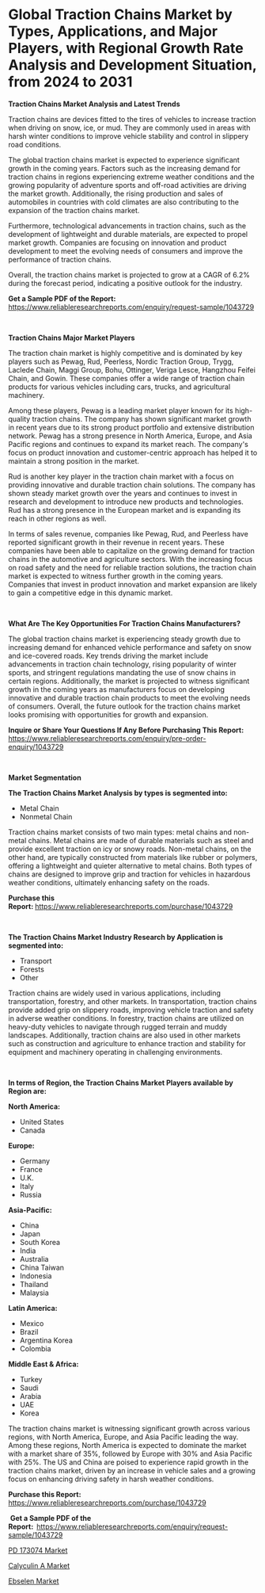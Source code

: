 <p><h1>Global Traction Chains Market by Types, Applications, and Major Players, with Regional Growth Rate Analysis and Development Situation, from 2024 to 2031</h1></p><p><strong>Traction Chains Market Analysis and Latest Trends</strong></p>
<p><p>Traction chains are devices fitted to the tires of vehicles to increase traction when driving on snow, ice, or mud. They are commonly used in areas with harsh winter conditions to improve vehicle stability and control in slippery road conditions.</p><p>The global traction chains market is expected to experience significant growth in the coming years. Factors such as the increasing demand for traction chains in regions experiencing extreme weather conditions and the growing popularity of adventure sports and off-road activities are driving the market growth. Additionally, the rising production and sales of automobiles in countries with cold climates are also contributing to the expansion of the traction chains market.</p><p>Furthermore, technological advancements in traction chains, such as the development of lightweight and durable materials, are expected to propel market growth. Companies are focusing on innovation and product development to meet the evolving needs of consumers and improve the performance of traction chains.</p><p>Overall, the traction chains market is projected to grow at a CAGR of 6.2% during the forecast period, indicating a positive outlook for the industry.</p></p>
<p><strong>Get a Sample PDF of the Report:&nbsp;</strong> <a href="https://www.reliableresearchreports.com/enquiry/request-sample/1043729">https://www.reliableresearchreports.com/enquiry/request-sample/1043729</a></p>
<p>&nbsp;</p>
<p><strong>Traction Chains Major Market Players</strong></p>
<p><p>The traction chain market is highly competitive and is dominated by key players such as Pewag, Rud, Peerless, Nordic Traction Group, Trygg, Laclede Chain, Maggi Group, Bohu, Ottinger, Veriga Lesce, Hangzhou Feifei Chain, and Gowin. These companies offer a wide range of traction chain products for various vehicles including cars, trucks, and agricultural machinery.</p><p>Among these players, Pewag is a leading market player known for its high-quality traction chains. The company has shown significant market growth in recent years due to its strong product portfolio and extensive distribution network. Pewag has a strong presence in North America, Europe, and Asia Pacific regions and continues to expand its market reach. The company's focus on product innovation and customer-centric approach has helped it to maintain a strong position in the market.</p><p>Rud is another key player in the traction chain market with a focus on providing innovative and durable traction chain solutions. The company has shown steady market growth over the years and continues to invest in research and development to introduce new products and technologies. Rud has a strong presence in the European market and is expanding its reach in other regions as well.</p><p>In terms of sales revenue, companies like Pewag, Rud, and Peerless have reported significant growth in their revenue in recent years. These companies have been able to capitalize on the growing demand for traction chains in the automotive and agriculture sectors. With the increasing focus on road safety and the need for reliable traction solutions, the traction chain market is expected to witness further growth in the coming years. Companies that invest in product innovation and market expansion are likely to gain a competitive edge in this dynamic market.</p></p>
<p>&nbsp;</p>
<p><strong>What Are The Key Opportunities For Traction Chains Manufacturers?</strong></p>
<p><p>The global traction chains market is experiencing steady growth due to increasing demand for enhanced vehicle performance and safety on snow and ice-covered roads. Key trends driving the market include advancements in traction chain technology, rising popularity of winter sports, and stringent regulations mandating the use of snow chains in certain regions. Additionally, the market is projected to witness significant growth in the coming years as manufacturers focus on developing innovative and durable traction chain products to meet the evolving needs of consumers. Overall, the future outlook for the traction chains market looks promising with opportunities for growth and expansion.</p></p>
<p><strong>Inquire or Share Your Questions If Any Before Purchasing This Report:</strong> <a href="https://www.reliableresearchreports.com/enquiry/pre-order-enquiry/1043729">https://www.reliableresearchreports.com/enquiry/pre-order-enquiry/1043729</a></p>
<p>&nbsp;</p>
<p><strong>Market Segmentation</strong></p>
<p><strong>The Traction Chains Market Analysis by types is segmented into:</strong></p>
<p><ul><li>Metal Chain</li><li>Nonmetal Chain</li></ul></p>
<p><p>Traction chains market consists of two main types: metal chains and non-metal chains. Metal chains are made of durable materials such as steel and provide excellent traction on icy or snowy roads. Non-metal chains, on the other hand, are typically constructed from materials like rubber or polymers, offering a lightweight and quieter alternative to metal chains. Both types of chains are designed to improve grip and traction for vehicles in hazardous weather conditions, ultimately enhancing safety on the roads.</p></p>
<p><strong>Purchase this Report:&nbsp;</strong><a href="https://www.reliableresearchreports.com/purchase/1043729">https://www.reliableresearchreports.com/purchase/1043729</a></p>
<p>&nbsp;</p>
<p><strong>The Traction Chains Market Industry Research by Application is segmented into:</strong></p>
<p><ul><li>Transport</li><li>Forests</li><li>Other</li></ul></p>
<p><p>Traction chains are widely used in various applications, including transportation, forestry, and other markets. In transportation, traction chains provide added grip on slippery roads, improving vehicle traction and safety in adverse weather conditions. In forestry, traction chains are utilized on heavy-duty vehicles to navigate through rugged terrain and muddy landscapes. Additionally, traction chains are also used in other markets such as construction and agriculture to enhance traction and stability for equipment and machinery operating in challenging environments.</p></p>
<p>&nbsp;</p>
<p><strong>In terms of Region, the Traction Chains Market Players available by Region are:</strong></p>
<p>
    <p> <strong> North America: </strong>
        <ul>
            <li>United States</li>
            <li>Canada</li>
        </ul>
        </p> 
    <p> <strong> Europe: </strong>
        <ul>
            <li>Germany</li>
            <li>France</li>
            <li>U.K.</li>
            <li>Italy</li>
            <li>Russia</li>
        </ul>
        </p> 
    <p> <strong> Asia-Pacific: </strong>
        <ul>
            <li>China</li>
            <li>Japan</li>
            <li>South Korea</li>
            <li>India</li>
            <li>Australia</li>
            <li>China Taiwan</li>
            <li>Indonesia</li>
            <li>Thailand</li>
            <li>Malaysia</li>
        </ul>
        </p> 
    <p> <strong> Latin America: </strong>
        <ul>
            <li>Mexico</li>
            <li>Brazil</li>
            <li>Argentina Korea</li>
            <li>Colombia</li>
        </ul>
        </p> 
    <p> <strong> Middle East & Africa: </strong>
        <ul>
            <li>Turkey</li>
            <li>Saudi</li>
            <li>Arabia</li>
            <li>UAE</li>
            <li>Korea</li>
        </ul>
    </p>
    </p>
<p><p>The traction chains market is witnessing significant growth across various regions, with North America, Europe, and Asia Pacific leading the way. Among these regions, North America is expected to dominate the market with a market share of 35%, followed by Europe with 30% and Asia Pacific with 25%. The US and China are poised to experience rapid growth in the traction chains market, driven by an increase in vehicle sales and a growing focus on enhancing driving safety in harsh weather conditions.</p></p>
<p><strong>Purchase this Report: </strong><a href="https://www.reliableresearchreports.com/purchase/1043729">https://www.reliableresearchreports.com/purchase/1043729</a></p>
<p>&nbsp;<strong>Get a Sample PDF of the Report:&nbsp;&nbsp;</strong><a href="https://www.reliableresearchreports.com/enquiry/request-sample/1043729">https://www.reliableresearchreports.com/enquiry/request-sample/1043729</a></p>
<p><strong></strong></p>
<p><p><a href="https://view.publitas.com/reportprime-1/pd-173074-market-size-market-trends-and-growth-outlook-forecasted-for-period-from-2023-to-2030/">PD 173074 Market</a></p><p><a href="https://view.publitas.com/reportprime-1/calyculin-a-market-size-furnishes-valuable-information-encompassing-market-share-market-trends-and-projections-spanning-from-2023-to-2030/">Calyculin A Market</a></p><p><a href="https://view.publitas.com/reportprime-1/ebselen-market-research-report-provides-critical-insights-that-can-help-shape-business-development-and-investment-strategies/">Ebselen Market</a></p></p>